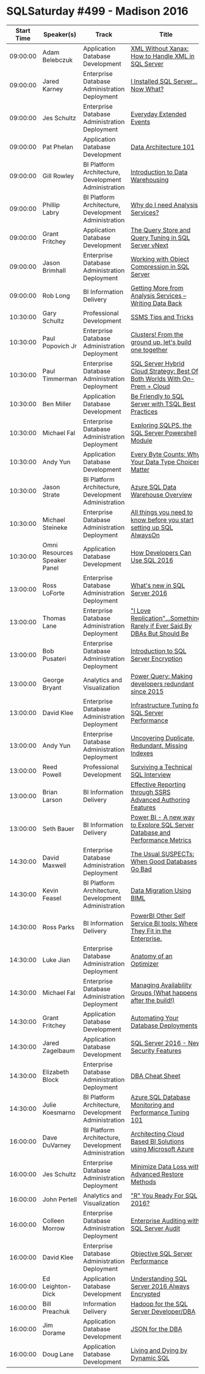 # SQLSaturday #499 - Madison 2016
Start Time|Speaker(s)|Track|Title
---|---|---|---
09:00:00|Adam Belebczuk|Application  Database Development|[XML Without Xanax: How to Handle XML in SQL Server](42470.md)
09:00:00|Jared Karney|Enterprise Database Administration  Deployment|[I Installed SQL Server... Now What?](42527.md)
09:00:00|Jes Schultz|Enterprise Database Administration  Deployment|[Everyday Extended Events](44690.md)
09:00:00|Pat Phelan|Application  Database Development|[Data Architecture 101](44800.md)
09:00:00|Gill Rowley|BI Platform Architecture, Development  Administration|[Introduction to Data Warehousing](45358.md)
09:00:00|Phillip Labry|BI Platform Architecture, Development  Administration|[Why do I need Analysis Services?](45540.md)
09:00:00|Grant Fritchey|Application  Database Development|[The Query Store and Query Tuning in SQL Server vNext](45650.md)
09:00:00|Jason Brimhall|Enterprise Database Administration  Deployment|[Working with Object Compression in SQL Server](46461.md)
09:00:00|Rob Long|BI Information Delivery|[Getting More from Analysis Services – Writing Data Back](46465.md)
10:30:00|Gary Schultz|Professional Development|[SSMS Tips and Tricks](43061.md)
10:30:00|Paul Popovich Jr|Enterprise Database Administration  Deployment|[Clusters! From the ground up, let's build one together](44130.md)
10:30:00|Paul Timmerman|Enterprise Database Administration  Deployment|[SQL Server Hybrid Cloud Strategy: Best Of Both Worlds With On-Prem + Cloud](44932.md)
10:30:00|Ben Miller|Application  Database Development|[Be Friendly to SQL Server with TSQL Best Practices](45029.md)
10:30:00|Michael Fal|Enterprise Database Administration  Deployment|[Exploring SQLPS, the SQL Server Powershell Module](45443.md)
10:30:00|Andy Yun|Application  Database Development|[Every Byte Counts: Why Your Data Type Choices Matter](45790.md)
10:30:00|Jason Strate|BI Platform Architecture, Development  Administration|[Azure SQL Data Warehouse Overview](46494.md)
10:30:00|Michael Steineke|Enterprise Database Administration  Deployment|[All things you need to know before you start setting up SQL AlwaysOn](46498.md)
10:30:00|Omni Resources Speaker Panel|Application  Database Development|[How Developers Can Use SQL 2016](49187.md)
13:00:00|Ross LoForte|Enterprise Database Administration  Deployment|[What's new in SQL Server 2016](42391.md)
13:00:00|Thomas Lane|Enterprise Database Administration  Deployment|["I Love Replication"...Something Rarely if Ever Said By DBAs But Should Be](42993.md)
13:00:00|Bob Pusateri|Enterprise Database Administration  Deployment|[Introduction to SQL Server Encryption](44863.md)
13:00:00|George Bryant|Analytics and Visualization|[Power Query: Making developers redundant since 2015](45130.md)
13:00:00|David Klee|Enterprise Database Administration  Deployment|[Infrastructure Tuning for SQL Server Performance](45201.md)
13:00:00|Andy Yun|Enterprise Database Administration  Deployment|[Uncovering Duplicate, Redundant,  Missing Indexes](45789.md)
13:00:00|Reed Powell|Professional Development|[Surviving a Technical SQL Interview](45916.md)
13:00:00|Brian Larson|BI Information Delivery|[Effective Reporting through SSRS Advanced Authoring Features ](46063.md)
13:00:00|Seth Bauer|BI Information Delivery|[Power BI - A new way to Explore SQL Server Database and Performance Metrics](46124.md)
14:30:00|David Maxwell|Enterprise Database Administration  Deployment|[The Usual SUSPECTs: When Good Databases Go Bad](42942.md)
14:30:00|Kevin Feasel|BI Platform Architecture, Development  Administration|[Data Migration Using BIML](44185.md)
14:30:00|Ross Parks|BI Information Delivery|[PowerBI  Other Self Service BI tools: Where They Fit in the Enterprise.](44388.md)
14:30:00|Luke Jian|Enterprise Database Administration  Deployment|[Anatomy of an Optimizer](44923.md)
14:30:00|Michael Fal|Enterprise Database Administration  Deployment|[Managing Availability Groups (What happens after the build!)](45444.md)
14:30:00|Grant Fritchey|Application  Database Development|[Automating Your Database Deployments](45648.md)
14:30:00|Jared Zagelbaum|Application  Database Development|[SQL Server 2016 - New Security Features](45654.md)
14:30:00|Elizabeth Block|Enterprise Database Administration  Deployment|[DBA Cheat Sheet](46463.md)
14:30:00|Julie Koesmarno|BI Platform Architecture, Development  Administration|[Azure SQL Database Monitoring and Performance Tuning 101](46680.md)
16:00:00|Dave DuVarney|BI Platform Architecture, Development  Administration|[Architecting Cloud Based BI Solutions using Microsoft Azure](44331.md)
16:00:00|Jes Schultz|Enterprise Database Administration  Deployment|[Minimize Data Loss with Advanced Restore Methods ](44691.md)
16:00:00|John Pertell|Analytics and Visualization|["R" You Ready For SQL 2016?](44795.md)
16:00:00|Colleen Morrow|Enterprise Database Administration  Deployment|[Enterprise Auditing with SQL Server Audit](45196.md)
16:00:00|David Klee|Enterprise Database Administration  Deployment|[Objective SQL Server Performance](45203.md)
16:00:00|Ed Leighton-Dick|Application  Database Development|[Understanding SQL Server 2016 Always Encrypted](45481.md)
16:00:00|Bill Preachuk|Information Delivery|[Hadoop for the SQL Server Developer/DBA](46388.md)
16:00:00|Jim Dorame|Application  Database Development|[JSON for the DBA](46407.md)
16:00:00|Doug Lane|Application  Database Development|[Living and Dying by Dynamic SQL](46505.md)
